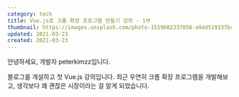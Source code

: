 ```yaml
---
category: tech
title: Vue.js로 크롬 확장 프로그램 만들기 강의 - 1부
thumbnail: https://images.unsplash.com/photo-1519682337058-a94d519337bc?ixid=MXwxMjA3fDB8MHxwaG90by1wYWdlfHx8fGVufDB8fHw%3D&ixlib=rb-1.2.1&auto=format&fit=crop&w=1350&q=80
updated: 2021-03-23
created: 2021-03-23
---
```


안녕하세요, 개발자 peterkimzz입니다.

블로그를 개설하고 첫 Vue.js 강의입니다. 최근 우연히 크롬 확장 프로그램을 개발해보고, 생각보다 꽤 괜찮은 시장이라는 걸 알게 되었습니다.
<!--more-->